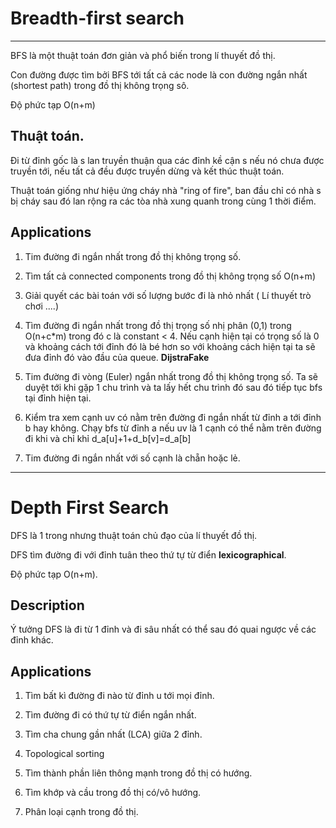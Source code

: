 # Breadth-first search

---

BFS là một thuật toán đơn giản và phổ biến trong lí thuyết đồ thị.

Con đường được tìm bởi BFS tới tất cả các node là con đường ngắn nhất (shortest path) trong đồ thị không trọng sô.

Độ phức tạp O(n+m)

## Thuật toán.

Đi từ đỉnh gốc là s lan truyền thuận qua các đỉnh kề cận s nếu nó chưa được truyền tới, nếu tất cả đều được truyền dừng và kết thúc thuật toán.

Thuật toán giống như hiệu ứng cháy nhà "ring of fire", ban đầu chỉ có nhà s bị cháy sau đó lan rộng ra các tòa nhà xung quanh trong cùng 1 thời điểm.

## Applications 

1. Tim đường đi ngắn nhất trong đồ thị không trọng số.

1. Tìm tất cả connected components trong đồ thị không trọng số O(n+m)

1. Giải quyết các bài toán với số lượng bước đi là nhỏ nhất ( Lí thuyết trò chơi ....)

1. Tìm đường đi ngắn nhất trong đồ thị trọng số nhị phân (0,1) trong O(n+c*m) trong đó c là constant < 4. Nếu cạnh hiện tại có trọng số là 0 và khoảng cách tới đỉnh đó là bé hơn so với khoảng cách hiện tại ta sẽ đưa đỉnh đó vào đầu của queue. **DijstraFake**

1. Tim đường đi vòng (Euler) ngắn nhất trong đồ thị không trọng số. Ta sẽ duyệt tới khi gặp 1 chu trình và ta lấy hết chu trình đó sau đó tiếp tục bfs tại đỉnh hiện tại.

1. Kiểm tra xem cạnh uv có nằm trên đường đi ngắn nhất từ đỉnh a tới đỉnh b hay không. Chạy bfs từ đỉnh a nếu uv là 1 cạnh có thể nằm trên đường đi khi và chỉ khỉ d_a[u]+1+d_b[v]=d_a[b]

1. Tim đường đi ngắn nhất với số cạnh là chẵn hoặc lẻ.

---

# Depth First Search

DFS là 1 trong nhưng thuật toán chủ đạo của lí thuyết đồ thị.

DFS tìm đường đi với đỉnh tuân theo thứ tự từ điển **lexicographical**.

Độ phức tạp O(n+m).

## Description 

Ý tưởng DFS là đi từ 1 đỉnh và đi sâu nhất có thể sau đó quai ngược về các đỉnh khác.

## Applications 

1. Tìm bất kì đường đi nào từ đỉnh u tới mọi đỉnh.

1. Tìm đường đi có thứ tự từ điển ngắn nhất.

1. Tìm cha chung gần nhất (LCA) giữa 2 đỉnh.

1. Topological sorting

1. Tìm thành phần liên thông mạnh trong đồ thị có hướng.

1. Tìm khớp và cầu trong đồ thị có/vô hướng.

1. Phân loại cạnh trong đồ thị.



